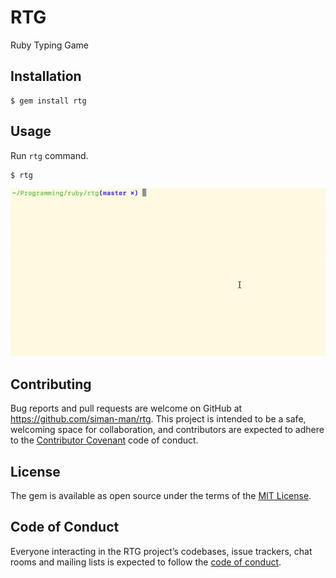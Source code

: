 # RTG

Ruby Typing Game


## Installation

```
$ gem install rtg
```

## Usage

Run `rtg` command.

```
$ rtg
```

![](images/typing.gif)

## Contributing

Bug reports and pull requests are welcome on GitHub at https://github.com/siman-man/rtg. This project is intended to be a safe, welcoming space for collaboration, and contributors are expected to adhere to the [Contributor Covenant](http://contributor-covenant.org) code of conduct.

## License

The gem is available as open source under the terms of the [MIT License](http://opensource.org/licenses/MIT).

## Code of Conduct

Everyone interacting in the RTG project’s codebases, issue trackers, chat rooms and mailing lists is expected to follow the [code of conduct](https://github.com/siman-man/rtg/blob/master/CODE_OF_CONDUCT.md).

